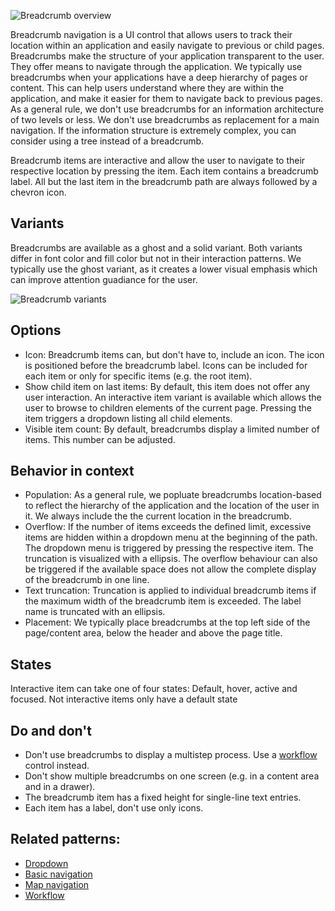 ![Breadcrumb overview](/img/pattern_illustrations/Breadcrumb_overview.png)

Breadcrumb navigation is a UI control that allows users to track their location within an application and easily navigate to previous or child pages.
Breadcrumbs make the structure of your application transparent to the user. They offer means to navigate through the application. We typically use breadcrumbs when your applications have a deep hierarchy of pages or content. This can help users understand where they are within the application, and make it easier for them to navigate back to previous pages. As a general rule, we don't use breadcrumbs for an information architecture of two levels or less. We don't use breadcrumbs as replacement for a main navigation. If the information structure is extremely complex, you can consider using a tree instead of a breadcrumb.

Breadcrumb items are interactive and allow the user to navigate to their respective location by pressing the item. Each item contains a breadcrumb label. All but the last item in the breadcrumb path are always followed by a chevron icon.


## Variants

Breadcrumbs are available as a ghost and a solid variant. Both variants differ in font color and fill color but not in their interaction patterns. We typically use the ghost variant, as it creates a lower visual emphasis which can improve attention guadiance for the user.

![Breadcrumb variants](/img/pattern_illustrations/Breadcrumb_variants.png)

## Options
- Icon: Breadcrumb items can, but don't have to, include an icon. The icon is positioned before the breadcrumb label. Icons can be included for each item or only for specific items (e.g. the root item).
- Show child item on last items:  By default, this item does not offer any user interaction. An interactive item variant is available which allows the user to browse to children elements of the current page. Pressing the item triggers a dropdown listing all child elements.
- Visible item count: By default, breadcrumbs display a limited number of items. This number can be adjusted.

## Behavior in context

- Population: As a general rule, we popluate breadcrumbs location-based to reflect the hierarchy of the application and the location of the user in it. We always include the the current location in the breadcrumb.
- Overflow: If the number of items exceeds the defined limit, excessive items are hidden within a dropdown menu at the beginning of the path. The dropdown menu is triggered by pressing the respective item. The truncation is visualized with a ellipsis. The overflow behaviour can also be triggered if the available space does not allow the complete display of the breadcrumb in one line.
- Text truncation: Truncation is applied to individual breadcrumb items if the maximum width of the breadcrumb item is exceeded. The label name is truncated with an ellipsis.
- Placement: We typically place breadcrumbs at the top left side of the page/content area,  below the header and above the page title.

## States

Interactive item can take one of four states: Default, hover, active and focused. Not interactive items only have a default state

<!-- add illustration -->

## Do and don't


- Don't use breadcrumbs to display a multistep process. Use a [workflow](workflow.md) control instead.
- Don't show multiple breadcrumbs on one screen (e.g. in a content area and in a drawer).
- The breadcrumb item has a fixed height for single-line text entries.
- Each item has a label, don't use only icons.

## Related patterns:

- [Dropdown](dropdown.md)
- [Basic navigation](navigation/basic-navigation.md)
- [Map navigation](navigation/map-navigation.md)
- [Workflow](workflow.md)
